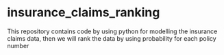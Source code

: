 # insurance_claims_ranking
This repository contains code by using python for modelling the insurance claims data, then we will rank the data by using probability for each policy number
